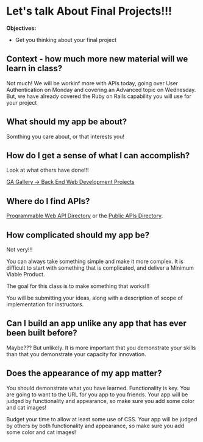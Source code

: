 # Let's talk About Final Projects!!!


**Objectives:**

* Get you thinking about your final project



## Context - how much more new material will we learn in class?

Not much! We will be workinf more with APIs today, going over User Authentication on Monday and covering an Advanced topic on Wednesday. But, we have already covered the Ruby on Rails capability you will use for your project



## What should my app be about?

Somthing you care about, or that interests you!



## How do I get a sense of what I can accomplish?

Look at what others have done!!!

[GA Gallery -> Back End Web Development Projects](http:??http://gallery.ga.co/BEWD?metro=)



## Where do I find APIs?

[Programmable Web API Directory](http://www.programmableweb.com/apis/directory) or the [Public APIs Directory](http://www.publicapis.com/).



## How complicated should my app be?

Not very!!!

You can always take something simple and make it more complex. It is difficult to start with something that is complicated, and deliver a Minimum Viable Product.

The goal for this class is to make something that works!!!

You will be submitting your ideas, along with a description of scope of implementation for instructors.



## Can I build an app unlike any app that has ever been built before?

Maybe??? But unlikely. It is more important that you demonstrate your skills than that you demonstrate your capacity for innovation.



## Does the appearance of my app matter?

You should demonstrate what you have learned. Functionality is key. You are going to want to the URL for you app to you friends. Your app will be judged by functionality and appearance, so make sure you add some color and cat images!

Budget your time to allow at least some use of CSS. Your app will be judged by others by both functionality and appearance, so make sure you add some color and cat images!

